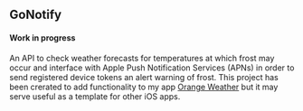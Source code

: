 ## GoNotify

#### Work in progress

An API to check weather forecasts for temperatures at which frost may occur and interface with Apple Push Notification Services (APNs) in order to send registered device tokens an alert warning of frost. 
This project has been crerated to add functionality to my app [Orange Weather](https://github.com/harr1424/Orange-Weather) but it may serve useful as a template for other iOS apps. 

